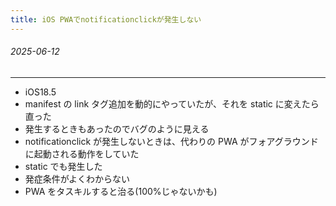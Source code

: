 ```yaml
---
title: iOS PWAでnotificationclickが発生しない
---
```


###### 2025-06-12

---

- iOS18.5
- manifest の link タグ追加を動的にやっていたが、それを static に変えたら直った
- 発生するときもあったのでバグのように見える
- notificationclick が発生しないときは、代わりの PWA がフォアグラウンドに起動される動作をしていた
- static でも発生した
- 発症条件がよくわからない
- PWA をタスキルすると治る(100%じゃないかも)
